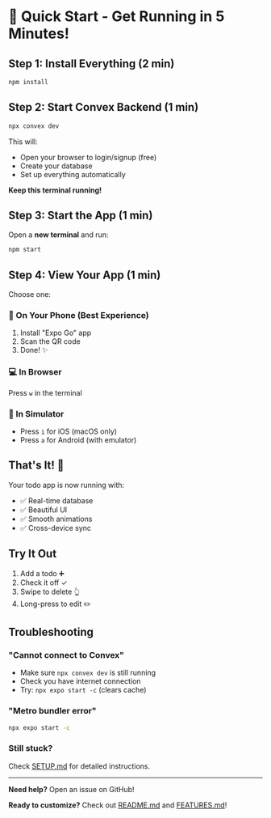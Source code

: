 # 🚀 Quick Start - Get Running in 5 Minutes!

## Step 1: Install Everything (2 min)

```bash
npm install
```

## Step 2: Start Convex Backend (1 min)

```bash
npx convex dev
```

This will:
- Open your browser to login/signup (free)
- Create your database
- Set up everything automatically

**Keep this terminal running!**

## Step 3: Start the App (1 min)

Open a **new terminal** and run:

```bash
npm start
```

## Step 4: View Your App (1 min)

Choose one:

### 📱 On Your Phone (Best Experience)
1. Install "Expo Go" app
2. Scan the QR code
3. Done! ✨

### 💻 In Browser
Press `w` in the terminal

### 📱 In Simulator
- Press `i` for iOS (macOS only)
- Press `a` for Android (with emulator)

## That's It! 🎉

Your todo app is now running with:
- ✅ Real-time database
- ✅ Beautiful UI
- ✅ Smooth animations
- ✅ Cross-device sync

## Try It Out

1. Add a todo ➕
2. Check it off ✓
3. Swipe to delete 👆
4. Long-press to edit ✏️

## Troubleshooting

### "Cannot connect to Convex"
- Make sure `npx convex dev` is still running
- Check you have internet connection
- Try: `npx expo start -c` (clears cache)

### "Metro bundler error"
```bash
npx expo start -c
```

### Still stuck?
Check [SETUP.md](./SETUP.md) for detailed instructions.

---

**Need help?** Open an issue on GitHub!

**Ready to customize?** Check out [README.md](./README.md) and [FEATURES.md](./FEATURES.md)!

